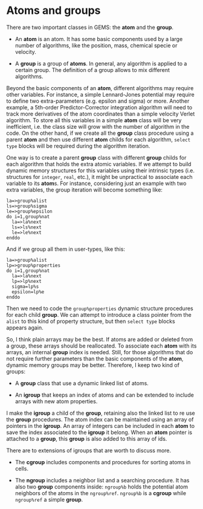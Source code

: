 # Atoms and groups

There are two important classes in GEMS: the **atom** and the **group**.

- An **atom** is an atom. It has some basic components used by a large number
of algorithms, like the position, mass, chemical specie or velocity.

- A **group** is a group of **atoms**. In general, any algorithm is applied to
a certain group. The definition of a group allows to mix different algorithms.

Beyond the basic components of an **atom**, different algorithms may require
other variables. For instance, a simple Lennard-Jones potential may require to
define two extra-parameters (e.g. epsilon and sigma) or more. Another example,
a 5th-order Predictor-Corrector integration algorithm will need to track more
derivatives of the atom coordinates than a simple velocity Verlet algorithm.
To store all this variables in a simple **atom** class will be very
inefficient, i.e. the class size will grow with the number of algorithm in the
code. On the other hand, if we create all the **group** class procedure using a
parent **atom** and then use different **atom** childs for each algorithm,
`select type` blocks will be required during the algorithm iteration.
 
One way is to create a parent **group** class with different **group** childs for each
algorithm that holds the extra atomic variables. If we attempt to build
dynamic memory structures for this variables using their intrinsic types
(i.e. structures for `integer`, `real`, etc.), it might be unpractical to
associate each variable to its **atom**s. For instance, considering just an
example with two extra variables, the group iteration will become something
like:

	la=>group%alist
	ls=>group%sigma
	le=>group%epsilon
	do i=1,group%nat
	  la=>la%next
	  ls=>ls%next
	  le=>le%next
	enddo

And if we group all them in user-types, like this:

	la=>group%alist
	lp=>group%properties
	do i=1,group%nat
	  la=>la%next
	  lp=>lp%next
	  sigma=lp%s
	  epsilon=lp%e
	enddo

Then we need to code the `group%properties` dynamic structure procedures for
each child **group**. We can attempt to introduce a class pointer from the
`alist` to this kind of property structure, but then `select type` blocks
appears again.

So, I think plain arrays may be the best. If atoms are added or deleted from
a group, these arrays should be reallocated. To associate each **atom**
with its arrays, an internal **group** index is needed. Still, for those algorithms
that do not require further parameters than the basic components of the
**atom**, dynamic memory groups may be better. Therefore, I
keep two kind of groups:

- A **group** class that use a dynamic linked list of atoms.

- An **igroup** that keeps an index of atoms and can be extended to include
arrays with new atom properties.

I make the **igroup** a child of the **group**, retaining also the linked list
to re use the **group** procedures. The atom index can be maintained using an
array of pointers in the **igroup**. An array of integers can be included in
each **atom** to save the index associated to the **igroup** it belong. When an
**atom** pointer is attached to a **group**, this **group** is also added to
this array of ids.

There are to extensions of igroups that are worth to discuss more.

- The **cgroup** includes components and procedures for sorting atoms in cells. 

- The **ngroup** includes a neighbor list and a searching procedure. It has also two **group**
components inside: `ngroup%b` holds the potential atom neighbors of the atoms in the
`ngroup%ref`. `ngroup%b` is a **cgroup** while `ngroup%ref` a simple **group**. 

